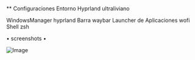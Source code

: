 #
** Configuraciones Entorno Hyprland ultraliviano

WindowsManager              hyprland
Barra                       waybar
Launcher de Aplicaciones    wofi
Shell 	                    zsh

• screenshots •

![Image](https://github.com/user-attachments/assets/e800666d-a561-46bd-b198-3cdb1044d038)
